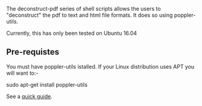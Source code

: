 The deconstruct-pdf series of shell scripts allows the users to "deconstruct" the pdf to text and html file formats. It does so using 
poppler-utils.

Currently, this has only been tested on Ubuntu 16.04

## Pre-requistes
You must have poppler-utils istalled. If your Linux distribution uses APT you will want to:-

sudo apt-get install poppler-utils

See a [quick guide](https://www.howtogeek.com/228531/how-to-convert-a-pdf-file-to-editable-text-using-the-command-line-in-linux/).
